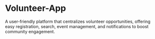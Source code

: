 # Volunteer-App
A user-friendly platform that centralizes volunteer opportunities, offering easy registration, search, event management, and notifications to boost community engagement.
